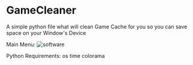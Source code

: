 # GameCleaner
A simple python file what will clean Game Cache for you so you can save space on your Window's Device

Main Menu:
![software](https://user-images.githubusercontent.com/100077736/206521352-3ad099f9-4adf-4605-ad9b-d38841418aba.png)

Python Requirements:
os
time
colorama
